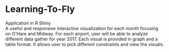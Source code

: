 # Learning-To-Fly
Application in R Shiny   
 A useful and responsive interactive visualization for each month focusing on O'Hare and Midway. For each airport, user will be able to analyze different data gather for year 2017. Each visual is provided in graph and a table format. It allows user to  pick different constraints and view the visuals.   
